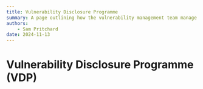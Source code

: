 ```yaml
---
title: Vulnerability Disclosure Programme
summary: A page outlining how the vulnerability management team manage the VDP and links to guides on how DfE teams can start taking advantage of the service
authors:
    - Sam Pritchard
date: 2024-11-13
---
```


# Vulnerability Disclosure Programme (VDP)


